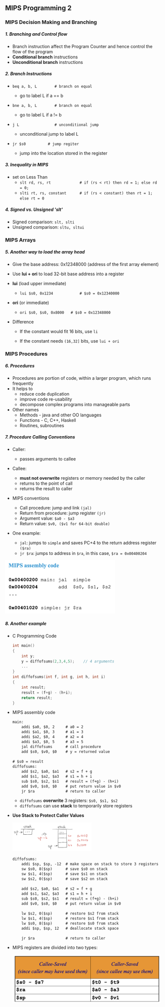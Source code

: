 ## MIPS Programming 2

### MIPS Decision Making and Branching

##### 1. Branching and Control flow

-   Branch instruction affect the Program Counter and hence control the flow of the program
-   **Conditional branch** instructions
-   **Unconditional branch** instructions



##### 2. Branch Instructions

-   `beq a, b, L		# branch on equal`
    -   go to label L if a == b

-   `bne a, b, L		# branch on equal`
    -   go to label L if a != b

-   `j L		        # unconditional jump`
    -   unconditional jump to label L

-   `jr $s0          # jump regiter`
    -   jump into the location stored in the register



##### 3. Inequality in MIPS

-   set on Less Than
    -   `slt rd, rs, rt				# if (rs < rt) then rd = 1; else rd = 0;`
    -   `slti rt, rs, constant      # if (rs < constant) then rt = 1; else rt = 0`



##### 4. Signed vs. Unsigned 'slt'

-   Signed comparison: `slt, slti`
-   Unsigned comparison: `sltu, sltui`



### MIPS Arrays

##### 5. Another way to load the array head

-   Give the base address: 0x12348000	(address of the first array element)

-   Use **lui + ori** to load 32-bit base address into a register

-   **lui** (load upper immediate)

    -   `lui $s0, 0x1234			# $s0 = 0x12340000`

-   **ori** (or immediate)

    -   `ori $s0, $s0, 0x8000 	# $s0 = 0x12348000`

-   Difference

    -   If the constant would fit 16 bits, use `li`

    -   If the constant needs `(16,32]` bits, use `lui + ori`



### MIPS Procedures

##### 6. Procedures

-   Procedures are portion of code, within a larger program, which runs frequently
-   It helps to
    -   reduce code duplication
    -   improve code re-usability
    -   decompose complex programs into manageable parts
-   Other names
    -   Methods - java and other OO languages
    -   Functions - C, C++, Haskell
    -   Routines, subroutines



##### 7. Procedure Calling Conventions

-   Caller:
    -   passes arguments to callee
-   Callee:
    -   **must not overwrite** registers or memory needed by the caller
    -   returns to the point of call
    -   returns the result to caller

-   MIPS conventions
    -   Call procedure: jump and link `(jal)`
    -   Return from procedure: jump register `(jr)`
    -   Argument value: `$a0 - $a3`
    -   Return value: `$v0, ($v1 for 64-bit double)`

-   One example:
    -   `jal`: jumps to `simple` and saves PC+4 to the return address register `($ra)`
    -   `jr $ra`: jumps to address in `$ra`, in this case, `$ra = 0x00400204`

<img src="assets/Screenshot 2023-03-17 at 17.00.25.png" alt="Screenshot 2023-03-17 at 17.00.25" style="zoom:50%;" />



##### 8. Another example

-   C Programming Code

    ```c
    int main()
    {
        int y;
        y = diffofsums(2,3,4,5);	// 4 arguments
       	...
    }
    int diffofsums(int f, int g, int h, int i)
    {
        int result;
        result = (f+g) - (h+i);
        return result;
    }
    ```

-   MIPS assembly code

    ```assembly
    main:
    	addi $a0, $0, 2		# a0 = 2
    	addi $a1, $0, 3		# a1 = 3
    	addi $a2, $0, 4		# a2 = 4
    	addi $a3, $0, 5		# a3 = 5
    	jal diffofsums		# call procedure
    	add $s0, $v0, $0	# y = returned value
    	
    # $s0 = result
    diffofsums:
    	add $s2, $a0, $a1	# s2 = f + g
    	add $s1, $a2, $a3	# s1 = h + i
    	sub $s0, $s2, $s1   # result = (f+g) - (h+i)
    	add $v0, $s0, $0	# put return value in $v0
    	jr $ra				# return to caller
    ```

    -   `diffofsums` **overwrite** 3 registers: `$s0, $s1, $s2`
    -   `diffofsums` can use **stack** to temporarily store registers

    

-   **Use Stack to Protect Caller Values**

    <img src="assets/IMG_0858EE0DEB62-1.jpeg" alt="IMG_0858EE0DEB62-1" style="zoom: 25%;" />

    ```assembly
    diffofsums:
    	addi $sp, $sp, -12	# make space on stack to store 3 registers
    	sw $s0, 8($sp)		# save $s0 on stack
    	sw $s1, 4($sp)		# save $s1 on stack
    	sw $s2, 0($sp)		# save $s2 on stack
    	
    	add $s2, $a0, $a1	# s2 = f + g
    	add $s1, $a2, $a3	# s1 = h + i
    	sub $s0, $s2, $s1   # result = (f+g) - (h+i)
    	add $v0, $s0, $0	# put return value in $v0
    	
    	lw $s2, 0($sp)		# restore $s2 from stack
    	lw $s1, 4($sp)		# restore $s1 from stack
    	lw $s0, 8($sp)		# restore $s0 from stack
    	addi $sp, $sp, 12	# deallocate stack space
    	
    	jr $ra				# return to caller
    ```


-   MIPS registers are divided into two types: 

    <img src="assets/Screenshot 2023-03-17 at 17.51.08.png" alt="Screenshot 2023-03-17 at 17.51.08" style="zoom:50%;" />



